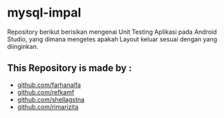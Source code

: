 # mysql-impal
Repository berikut berisikan mengenai Unit Testing Aplikasi pada Android Studio, yang dimana mengetes apakah Layout keluar sesuai dengan yang diinginkan.

## This Repository is made by :
* [github.com/farhanalfa](https://github.com/farhanalfa)
* [github.com/refkamf](https://github.com/refkamf)
* [github.com/shellagstna](https://github.com/shellagstna)
* [github.com/rimarizita](https://github.com/rimarizita)
